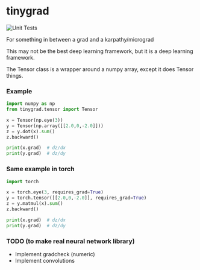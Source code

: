 # tinygrad

![Unit Tests](https://github.com/geohot/tinygrad/workflows/Unit%20Tests/badge.svg)

For something in between a grad and a karpathy/micrograd

This may not be the best deep learning framework, but it is a deep learning framework.

The Tensor class is a wrapper around a numpy array, except it does Tensor things.

### Example

```python
import numpy as np
from tinygrad.tensor import Tensor

x = Tensor(np.eye(3))
y = Tensor(np.array([[2.0,0,-2.0]]))
z = y.dot(x).sum()
z.backward()

print(x.grad)  # dz/dx
print(y.grad)  # dz/dy
```

### Same example in torch

```python
import torch

x = torch.eye(3, requires_grad=True)
y = torch.tensor([[2.0,0,-2.0]], requires_grad=True)
z = y.matmul(x).sum()
z.backward()

print(x.grad)  # dz/dx
print(y.grad)  # dz/dy
```


### TODO (to make real neural network library)

* Implement gradcheck (numeric)
* Implement convolutions

